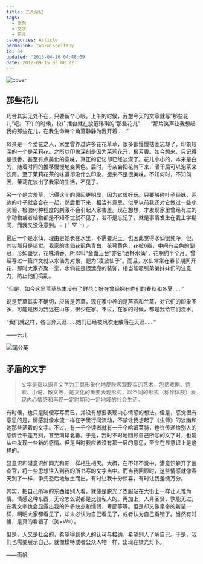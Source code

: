 ```yaml
---
title: 二人杂记
tags:
  - 原创
  - 文字
  - 花儿
categories: Article
permalink: two-miscellany
id: 84
updated: '2015-04-16 04:48:09'
date: 2012-09-15 03:00:22
---
```


![cover](https://cat.yufan.me/cats/010837eeL.jpg)

## 那些花儿

巧合其实无处不在，只要留个心眼。上午的时候，我想今天的文章就写“那些花儿”吧。下午的时候，校广播台就在放范玮琪的“那些花儿”——“那片笑声让我想起我的那些花儿，在我生命每个角落静静为我开着……”

<!--more-->

母亲是一个爱花之人，家里曾养过许多花花草草，很多都慢慢枯萎忘却了，印象较深的一个是茉莉花。之所以印象深刻是因为茉莉花开，极芳香。如今想来，只记得是很香，甚至有点美化的意味，真正的记忆却已经淡漠了。花儿小小的，本来是白的，随着时间的推移慢慢地变黄色。届时，母亲会把花剪下来，晒干后可以泡茶来饮用。至于茉莉花茶的味道却没什么印象，想来不是很美味。不知何时，不知何因，茉莉花淡出了我家的生活，不见了。 

另一个是含羞草，记得这个的原因更明显，因为它很好玩。只要触碰叶子经脉，两边的叶子就会合在一起，然后垂下来，相当有意思。似乎以前我还对它做过一些小实验，检验何种程度的刺激不会引起人家害羞。现在想想，才发现家里曾经有过的小动物或者植物都是不知不觉就不见了，若不是忘记了，就是事情发生在我上学期间，而我又没注意到。╮(╯▽╰)╭ 

最后一个是水仙，理由是她长在水里，不需要泥土。也因此觉得水仙很纯净，但，其实那只是错觉。我家的水仙花冠色青白，花萼黄色，花被6瓣，中间有金色的副冠，形如盏状，花味清香，所以叫“金盏玉台”亦名“酒杯水仙”，花期约半个月。曾经写过一篇作文就以水仙为对象，题为“凌波仙子”。而且，水仙常常在春节期间开花，那时大家齐聚一堂，水仙花是很漂亮的装饰，相当能吸引弟弟妹妹们的注意力，防止他们捣乱。 

“但是，如今这里荒草丛生没有了鲜花；好在曾经拥有你们的春秋和冬夏……” 

说是荒草其实不确切，应该是芳草，现在家中养的是芦荟和兰草，对它们的印象不多，可能是因为我远在山东，很少在家。不过，在家的时候，都是我给它们浇水。 

“我们就这样，各自奔天涯……她们已经被风吹走散落在天涯……”

——云儿

![蒲公英](https://cat.yufan.me/cats/010837WlI.jpg)

## 矛盾的文字

>文学是指以语言文字为工具形象化地反映客观现实的艺术，包括戏剧、诗歌、小说、散文等，是文化的重要表现形式，以不同的形式（称作体裁）表现内心情感和再现一定时期和一定地域的社会生活。

有时候，也只是随便写写而已，并没有想要表现内心情感的想法。但是，感觉很有意思的是，情感就像水流一样在字里行间流动，不禁让我想起了《虫师》的淡幽和她那些活着的文字。不过，有一千个读者就有一千个哈姆莱特，也许传递给别人的感情会千差万别，甚至南辕北辙。于是，我时不时地回顾自己所写的文字时，也能从中发现一些新的感情。但是当时我应该没有那一层的意思，至少在显意识上是这样的。 

显意识和潜意识如同光和影一样相生相灭。大概，在不知不觉中，潜意识躲开了监查官，将一些思想注入到我的所书写的文字当中。而当我回顾时，这些情感就像春天到了一样，争先恐后地破土而出。有时让我十分惊喜，有时让我羞愧万分。 

其实，把自己所写的东西给别人看，就像是脱光了衣服站在大街上一样让人难为情。情感这种东西，无论怎么说都是比较私人的。再加上，人非圣贤，孰能无过，在我文字也会显露出我的许多缺点和懦弱，卑鄙等等。但是却又像皇帝的新装一样，明明大家都看见了，却未必认为自己看见了，或者认为自己看错了。当然有时候，是真的看错了（笑=W=）。 

但是，人又是社会的，希望得到他人的认可与接纳，希望别人了解自己。于是，我们也需要展示自己。就像模特或者公众人物一样，出现在镁光灯下。

——雨帆
